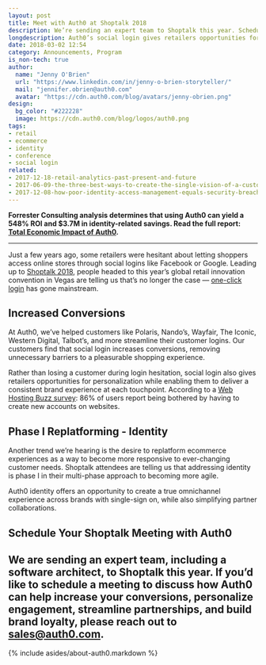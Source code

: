 ```yaml
---
layout: post
title: Meet with Auth0 at Shoptalk 2018
description: We’re sending an expert team to Shoptalk this year. Schedule a meeting to learn how Auth0 can help you increase conversions.
longdescription: Auth0’s social login gives retailers opportunities for personalization while enabling them to deliver a consistent brand experience at each touchpoint. We’re sending an expert team to Shoptalk this year. Schedule a meeting to learn how Auth0 can help you increase conversions.
date: 2018-03-02 12:54
category: Announcements, Program
is_non-tech: true
author:
  name: "Jenny O'Brien"
  url: "https://www.linkedin.com/in/jenny-o-brien-storyteller/"
  mail: "jennifer.obrien@auth0.com"
  avatar: "https://cdn.auth0.com/blog/avatars/jenny-obrien.png"
design:
  bg_color: "#222228"
  image: https://cdn.auth0.com/blog/logos/auth0.png
tags:
- retail
- ecommerce
- identity
- conference
- social login
related:
- 2017-12-18-retail-analytics-past-present-and-future
- 2017-06-09-the-three-best-ways-to-create-the-single-vision-of-a-customer
- 2017-12-08-how-poor-identity-access-management-equals-security-breaches
---
```


<div class="alert alert-info alert-icon">
  <i class="icon-budicon-500"></i>
  <strong>Forrester Consulting analysis determines that using Auth0 can yield a 548% ROI and $3.7M in identity-related savings. Read the full report: <a href="https://resources.auth0.com/forrester-tei-research-case-study/">Total Economic Impact of Auth0</a>.</strong>
</div>

---
Just a few years ago, some retailers were hesitant about letting shoppers access online stores through social logins like Facebook or Google. Leading up to [Shoptalk 2018](https://shoptalk.com/), people headed to this year’s global retail innovation convention in Vegas are telling us that’s no longer the case — [one-click login](https://auth0.com/retail) has gone mainstream.

## Increased Conversions
At Auth0, we’ve helped customers like Polaris, Nando’s, Wayfair, The Iconic, Western Digital, Talbot’s, and more streamline their customer logins. Our customers find that social login increases conversions, removing unnecessary barriers to a pleasurable shopping experience. 

Rather than losing a customer during login hesitation, social login also gives retailers opportunities for personalization while enabling them to deliver a consistent brand experience at each touchpoint. According to a [Web Hosting Buzz survey](http://www.webhostingbuzz.com/blog/2013/03/21/whos-sharing-what/): 86% of users report being bothered by having to create new accounts on websites. 

## Phase I Replatforming - Identity

Another trend we’re hearing is the desire to replatform ecommerce experiences as a way to become more responsive to ever-changing customer needs. Shoptalk attendees are telling us that addressing identity is phase I in their multi-phase approach to becoming more agile.

Auth0 identity offers an opportunity to create a true omnichannel experience across brands with single-sign on, while also simplifying partner collaborations.

## Schedule Your Shoptalk Meeting with Auth0

We are sending an expert team, including a software architect, to Shoptalk this year. If you’d like to schedule a meeting to discuss how Auth0 can help increase your conversions, personalize engagement, streamline partnerships, and build brand loyalty, please reach out to [sales@auth0.com](mailto:sales@auth0.com).
---

{% include asides/about-auth0.markdown %}
